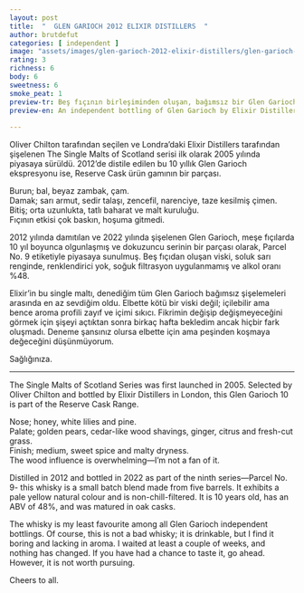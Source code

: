 ```yaml
---
layout: post
title:  "  GLEN GARIOCH 2012 ELIXIR DISTILLERS  "
author: brutdefut
categories: [ independent ]
image: "assets/images/glen-garioch-2012-elixir-distillers/glen-garioch-2012-elixir-distillers.JPG"
rating: 3
richness: 6
body: 6
sweetness: 6
smoke_peat: 1
preview-tr: Beş fıçının birleşiminden oluşan, bağımsız bir Glen Garioch ekspreyonu.                          
preview-en: An independent bottling of Glen Garioch by Elixir Distillers, crafted from five barrels.  
                 
---
```


Oliver Chilton tarafından seçilen ve Londra’daki Elixir Distillers tarafından şişelenen The Single Malts of Scotland serisi ilk olarak 2005 yılında piyasaya sürüldü. 2012’de distile edilen bu 10 yıllık Glen Garioch ekspresyonu ise, Reserve Cask ürün gamının bir parçası.  

Burun; bal, beyaz zambak, çam.  
Damak; sarı armut, sedir talaşı, zencefil, narenciye, taze kesilmiş çimen.  
Bitiş; orta uzunlukta, tatlı baharat ve malt kuruluğu.  
Fıçının etkisi çok baskın, hoşuma gitmedi.   

2012 yılında damıtılan ve 2022 yılında şişelenen Glen Garioch, meşe fıçılarda 10 yıl boyunca olgunlaşmış ve dokuzuncu serinin bir parçası olarak, Parcel No. 9 etiketiyle piyasaya sunulmuş. Beş fıçıdan oluşan viski, soluk sarı renginde, renklendirici yok, soğuk filtrasyon uygulanmamış ve alkol oranı %48.  

Elixir’in bu single maltı, denediğim tüm Glen Garioch bağımsız şişelemeleri arasında en az sevdiğim oldu. Elbette kötü bir viski değil; içilebilir ama bence aroma profili zayıf ve içimi sıkıcı. Fikrimin değişip değişmeyeceğini görmek için şişeyi açtıktan sonra birkaç hafta bekledim ancak hiçbir fark oluşmadı. Deneme şansınız olursa elbette için ama peşinden koşmaya değeceğini düşünmüyorum.   

Sağlığınıza.         
   
-----------------------------------------------

<p id="english"></p>

The Single Malts of Scotland Series was first launched in 2005. Selected by Oliver Chilton and bottled by Elixir Distillers in London, this Glen Garioch 10 is part of the Reserve Cask Range.   

Nose; honey, white lilies and pine.  
Palate; golden pears, cedar-like wood shavings, ginger, citrus and fresh-cut grass.  
Finish; medium, sweet spice and malty dryness.  
The wood influence is overwhelming—I’m not a fan of it.  

Distilled in 2012 and bottled in 2022 as part of the ninth series—Parcel No. 9- this whisky is a small batch blend made from five barrels. It exhibits a pale yellow natural colour and is non-chill-filtered. It is 10 years old, has an ABV of 48%, and was matured in oak casks.  

The whisky is my least favourite among all Glen Garioch independent bottlings. Of course, this is not a bad whisky; it is drinkable, but I find it boring and lacking in aroma. I waited at least a couple of weeks, and nothing has changed. If you have had a chance to taste it, go ahead. However, it is not worth pursuing.    

Cheers to all.   
    
